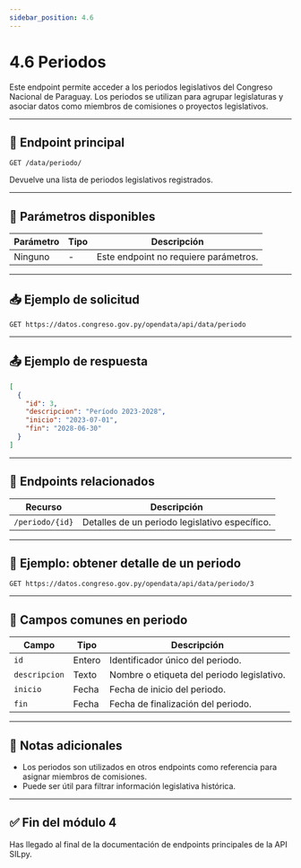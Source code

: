 ```yaml
---
sidebar_position: 4.6
---
```


# 4.6 Periodos

Este endpoint permite acceder a los periodos legislativos del Congreso Nacional de Paraguay. Los periodos se utilizan para agrupar legislaturas y asociar datos como miembros de comisiones o proyectos legislativos.

---

## 📘 Endpoint principal

```
GET /data/periodo/
```

Devuelve una lista de periodos legislativos registrados.

---

## 🔎 Parámetros disponibles

| Parámetro | Tipo | Descripción                                       |
| --------- | ---- | ------------------------------------------------- |
| Ninguno   | -    | Este endpoint no requiere parámetros.             |

---

## 📥 Ejemplo de solicitud

```
GET https://datos.congreso.gov.py/opendata/api/data/periodo
```

---

## 📤 Ejemplo de respuesta

```json
[
  {
    "id": 3,
    "descripcion": "Período 2023-2028",
    "inicio": "2023-07-01",
    "fin": "2028-06-30"
  }
]
```

---

## 📂 Endpoints relacionados

| Recurso               | Descripción                                              |
|-----------------------|----------------------------------------------------------|
| `/periodo/{id}`       | Detalles de un periodo legislativo específico.           |

---

## 📌 Ejemplo: obtener detalle de un periodo

```
GET https://datos.congreso.gov.py/opendata/api/data/periodo/3
```

---

## 📝 Campos comunes en periodo

| Campo        | Tipo   | Descripción                                  |
|--------------|--------|----------------------------------------------|
| `id`         | Entero | Identificador único del periodo.             |
| `descripcion`| Texto  | Nombre o etiqueta del periodo legislativo.   |
| `inicio`     | Fecha  | Fecha de inicio del periodo.                 |
| `fin`        | Fecha  | Fecha de finalización del periodo.           |

---

## 🚨 Notas adicionales

- Los periodos son utilizados en otros endpoints como referencia para asignar miembros de comisiones.
- Puede ser útil para filtrar información legislativa histórica.

---

## ✅ Fin del módulo 4

Has llegado al final de la documentación de endpoints principales de la API SILpy.
